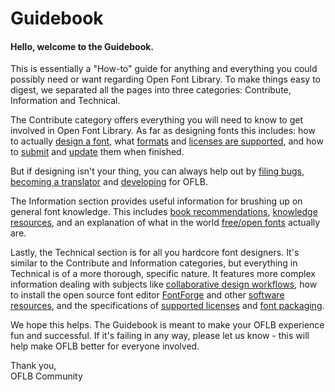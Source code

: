 <h1>Guidebook</h1>

<h4>Hello, welcome to the Guidebook.</h4>
<p>This is essentially a "How-to" guide for anything and everything you could possibly need or want regarding Open Font Library. To make things easy to digest, we separated all the pages into three categories: Contribute, Information and Technical. 

<p>The Contribute category offers everything you will need to know to get involved in Open Font Library. As far as designing fonts this includes: how to actually <a href="/font_design">design a font</a>, what <a href="/font_formats">formats</a> and <a href="/supported_licenses">licenses are supported</a>, and how to <a href="/submission_guidelines"> submit</a> and <a href="how_to_update_a_font">update</a> them when finished.
<p>
But if designing isn't your thing,  you can always help out by <a href="/guidebook/how_to_file_bugs"> filing bugs</a>, <a href="/guidebook/become-a-translator">becoming a translator</a> and <a href="/guidebook/dev-faq"> developing</a> for OFLB.
<p>
The Information section provides useful information for brushing up on general font knowledge. This includes <a href="/guidebook/book_recommendations">book recommendations</a>, <a href="/guidebook/knowledge_resources">knowledge resources</a>, and an explanation of what in the world <a href="/guidebook/libre_open_fonts">free/open fonts</a> actually are.

<p>
Lastly, the Technical section is for all you hardcore font designers. It's similar to the Contribute and Information categories, but everything in Technical is of a more thorough, specific nature. It features more complex information dealing with subjects like <a href="/collaborative_design_workflows">collaborative design workflows</a>, how to install the open source font editor <a href="/how_to_install_fon_forge">FontForge</a> and other <a href="/software">software resources</a>, and the specifications of <a href="/supported_licenses">supported licenses</a> and <a href="/font_packaging">font packaging</a>.

<p>
We hope this helps. The Guidebook is meant to make your OFLB experience fun and successful. If it's failing in any way, please let us know - this will help make OFLB better for everyone involved. 

<p>
Thank you,<br>
OFLB Community
</p>